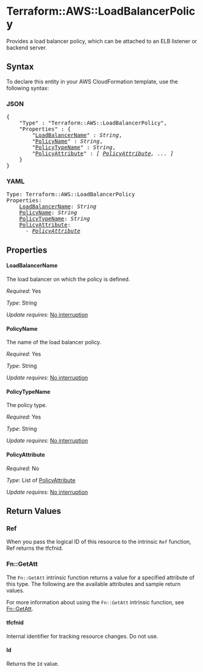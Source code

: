 # Terraform::AWS::LoadBalancerPolicy

Provides a load balancer policy, which can be attached to an ELB listener or backend server.

## Syntax

To declare this entity in your AWS CloudFormation template, use the following syntax:

### JSON

<pre>
{
    "Type" : "Terraform::AWS::LoadBalancerPolicy",
    "Properties" : {
        "<a href="#loadbalancername" title="LoadBalancerName">LoadBalancerName</a>" : <i>String</i>,
        "<a href="#policyname" title="PolicyName">PolicyName</a>" : <i>String</i>,
        "<a href="#policytypename" title="PolicyTypeName">PolicyTypeName</a>" : <i>String</i>,
        "<a href="#policyattribute" title="PolicyAttribute">PolicyAttribute</a>" : <i>[ <a href="policyattribute.md">PolicyAttribute</a>, ... ]</i>
    }
}
</pre>

### YAML

<pre>
Type: Terraform::AWS::LoadBalancerPolicy
Properties:
    <a href="#loadbalancername" title="LoadBalancerName">LoadBalancerName</a>: <i>String</i>
    <a href="#policyname" title="PolicyName">PolicyName</a>: <i>String</i>
    <a href="#policytypename" title="PolicyTypeName">PolicyTypeName</a>: <i>String</i>
    <a href="#policyattribute" title="PolicyAttribute">PolicyAttribute</a>: <i>
      - <a href="policyattribute.md">PolicyAttribute</a></i>
</pre>

## Properties

#### LoadBalancerName

The load balancer on which the policy is defined.

_Required_: Yes

_Type_: String

_Update requires_: [No interruption](https://docs.aws.amazon.com/AWSCloudFormation/latest/UserGuide/using-cfn-updating-stacks-update-behaviors.html#update-no-interrupt)

#### PolicyName

The name of the load balancer policy.

_Required_: Yes

_Type_: String

_Update requires_: [No interruption](https://docs.aws.amazon.com/AWSCloudFormation/latest/UserGuide/using-cfn-updating-stacks-update-behaviors.html#update-no-interrupt)

#### PolicyTypeName

The policy type.

_Required_: Yes

_Type_: String

_Update requires_: [No interruption](https://docs.aws.amazon.com/AWSCloudFormation/latest/UserGuide/using-cfn-updating-stacks-update-behaviors.html#update-no-interrupt)

#### PolicyAttribute

_Required_: No

_Type_: List of <a href="policyattribute.md">PolicyAttribute</a>

_Update requires_: [No interruption](https://docs.aws.amazon.com/AWSCloudFormation/latest/UserGuide/using-cfn-updating-stacks-update-behaviors.html#update-no-interrupt)

## Return Values

### Ref

When you pass the logical ID of this resource to the intrinsic `Ref` function, Ref returns the tfcfnid.

### Fn::GetAtt

The `Fn::GetAtt` intrinsic function returns a value for a specified attribute of this type. The following are the available attributes and sample return values.

For more information about using the `Fn::GetAtt` intrinsic function, see [Fn::GetAtt](https://docs.aws.amazon.com/AWSCloudFormation/latest/UserGuide/intrinsic-function-reference-getatt.html).

#### tfcfnid

Internal identifier for tracking resource changes. Do not use.

#### Id

Returns the <code>Id</code> value.

